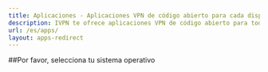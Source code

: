 ```yaml
---
title: Aplicaciones - Aplicaciones VPN de código abierto para cada dispositivo
description: IVPN te ofrece aplicaciones VPN de código abierto para todos tus dispositivos, incluida protección integral contra fugas, conexión automática en Wi-Fi inseguro y Multi-hop.
url: /es/apps/
layout: apps-redirect
---
```

##Por favor, selecciona tu sistema operativo